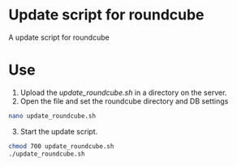 # Update script for roundcube
A update script for roundcube

# Use
1. Upload the *update_roundcube.sh* in a directory on the server.
2. Open the file and set the roundcube directory and DB settings
```bash
nano update_roundcube.sh
```
3. Start the update script.
```bash
chmod 700 update_roundcube.sh
./update_roundcube.sh
```